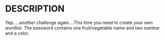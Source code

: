 # DESCRIPTION

Yep.....another challenge again....This time you need to create your own wordlist. The password contains one fruit/vegetable name and two number and a color.